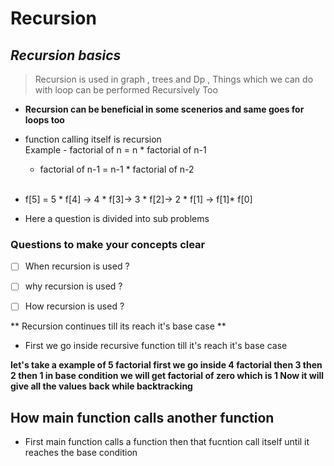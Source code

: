 # Recursion 

##  *Recursion basics*


>Recursion is used in graph , trees and Dp  ,  Things which we can do with loop can be performed Recursively Too 


* **Recursion can be beneficial in some scenerios and same goes for loops too** 

* function calling itself is recursion   <br/>
    Example -  factorial  of n =  n * factorial of n-1
    * factorial of n-1 =  n-1 * factorial of n-2  <br/><br/>
* f[5] = 5 * f[4] -> 4 * f[3]-> 3 * f[2]-> 2 * f[1]  -> f[1]* f[0]

* Here a question is divided into sub problems

### Questions to make your concepts clear

- [ ] When recursion is used ?
- [ ] why recursion is used ?
- [ ] How  recursion is used ?


** Recursion continues till its reach it's base case **  <br/>

* First we go inside recursive function till it's reach it's base case 
 
**let's take a example of 5 factorial first we go inside 4 factorial then 3 then 2 then 1  in base condition we will get factorial of zero which is 1 Now it will give all the values back  while backtracking**  <br/> 

## How main function calls  another function

* First main function calls a function then that fucntion call itself until it reaches the base condition
